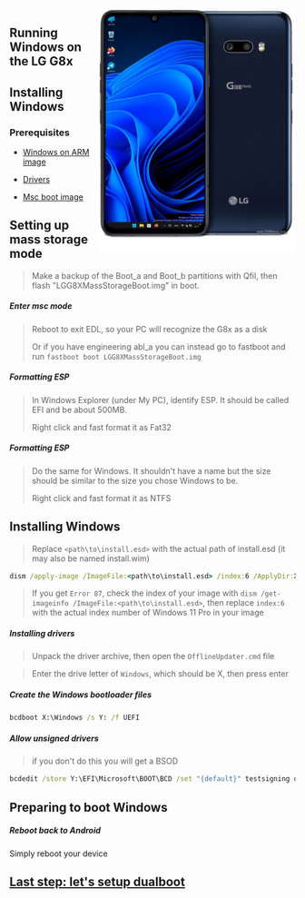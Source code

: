 <img align="right" src="https://github.com/Icesito68/Port-Windows-11-Lg-G8x/blob/Lg-G8x/mh2lm.png" width="350" alt="Windows 11 Running On To LG G8x">

## Running Windows on the LG G8x

## Installing Windows

### Prerequisites
- [Windows on ARM image](https://worproject.com/esd)
  
- [Drivers](https://github.com/Icesito68/Port-Windows-11-Lge-devices/releases/download/Drivers/mh2lm.drivers.zip)

- [Msc boot image](https://github.com/Icesito68/Port-Windows-11-Lge-devices/releases/download/Files/LGG8XMassStorageBoot.img)

## Setting up mass storage mode
> Make a backup of the Boot_a and Boot_b partitions with Qfil, then flash "LGG8XMassStorageBoot.img" in boot.

##### Enter msc mode
> Reboot to exit EDL, so your PC will recognize the G8x as a disk
>
> Or if you have engineering abl_a you can instead go to fastboot and run `fastboot boot LGG8XMassStorageBoot.img`

##### Formatting ESP
> In Windows Explorer (under My PC), identify ESP. It should be called EFI and be about 500MB.
> 
> Right click and fast format it as Fat32

##### Formatting ESP
> Do the same for Windows. It shouldn't have a name but the size should be similar to the size you chose Windows to be.
>
> Right click and fast format it as NTFS

## Installing Windows
> Replace `<path\to\install.esd>` with the actual path of install.esd (it may also be named install.wim)

```cmd
dism /apply-image /ImageFile:<path\to\install.esd> /index:6 /ApplyDir:X:\
```

> If you get `Error 87`, check the index of your image with `dism /get-imageinfo /ImageFile:<path\to\install.esd>`, then replace `index:6` with the actual index number of Windows 11 Pro in your image

##### Installing drivers
> Unpack the driver archive, then open the `OfflineUpdater.cmd` file

> Enter the drive letter of `Windows`, which should be X, then press enter
  
##### Create the Windows bootloader files
```cmd
bcdboot X:\Windows /s Y: /f UEFI
```

##### Allow unsigned drivers
> if you don't do this you will get a BSOD
```cmd
bcdedit /store Y:\EFI\Microsoft\BOOT\BCD /set "{default}" testsigning on
```

## Preparing to boot Windows

##### Reboot back to Android
Simply reboot your device

## [Last step: let's setup dualboot](dualboot.md)
















